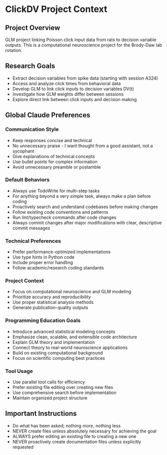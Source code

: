 # ClickDV Project Context

## Project Overview
GLM project linking Poisson click input data from rats to decision variable outputs. This is a computational neuroscience project for the Brody-Daw lab rotation.

## Research Goals
- Extract decision variables from spike data (starting with session A324)
- Access and analyze click times from behavioral data
- Develop GLM to link click inputs to decision variables DV(t)
- Investigate how GLM weights differ between sessions
- Explore direct link between click inputs and decision making

## Global Claude Preferences

### Communication Style
- Keep responses concise and technical
- No unnecessary praise - I want thought from a good assistant, not a sycophant
- Give explanations of technical concepts
- Use bullet points for complex information
- Avoid unnecessary preamble or postamble

### Default Behaviors
- Always use TodoWrite for multi-step tasks
- For anything beyond a very simple task, always make a plan before coding
- Proactively search and understand codebases before making changes
- Follow existing code conventions and patterns
- Run lint/typecheck commands after code changes
- Always commit changes after major modifications with clear, descriptive commit messages

### Technical Preferences
- Prefer performance-optimized implementations
- Use type hints in Python code
- Include proper error handling
- Follow academic/research coding standards

### Project Context
- Focus on computational neuroscience and GLM modeling
- Prioritize accuracy and reproducibility
- Use proper statistical analysis methods
- Generate publication-quality outputs

### Programming Education Goals
- Introduce advanced statistical modeling concepts
- Emphasize clean, scalable, and extensible code architecture
- Explain GLM theory and implementation
- Connect theory to real-world neuroscience applications
- Build on existing computational background
- Focus on scientific computing best practices

### Tool Usage
- Use parallel tool calls for efficiency
- Prefer existing file editing over creating new files
- Use comprehensive search before implementation
- Maintain organized project structure

## Important Instructions
- Do what has been asked; nothing more, nothing less
- NEVER create files unless absolutely necessary for achieving the goal
- ALWAYS prefer editing an existing file to creating a new one
- NEVER proactively create documentation files unless explicitly requested